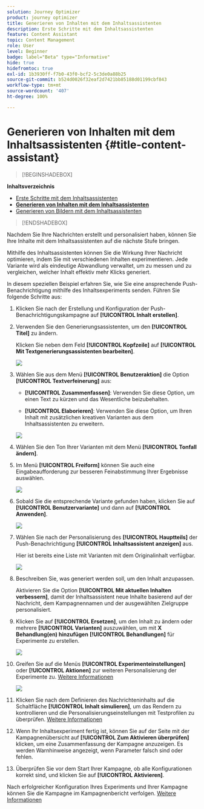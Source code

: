 ```yaml
---
solution: Journey Optimizer
product: journey optimizer
title: Generieren von Inhalten mit dem Inhaltsassistenten
description: Erste Schritte mit dem Inhaltsassistenten
feature: Content Assistant
topic: Content Management
role: User
level: Beginner
badge: label="Beta" type="Informative"
hide: true
hidefromtoc: true
exl-id: 1b3930ff-f7b0-43f0-bcf2-5c3de0a88b25
source-git-commit: b524d0026f32eaf2d7421bb85188d01199cbf843
workflow-type: tm+mt
source-wordcount: '407'
ht-degree: 100%

---
```


# Generieren von Inhalten mit dem Inhaltsassistenten {#title-content-assistant}

>[!BEGINSHADEBOX]

**Inhaltsverzeichnis**

* [Erste Schritte mit dem Inhaltsassistenten](gs-generative.md)
* **[Generieren von Inhalten mit dem Inhaltsassistenten](generative-content.md)**
* [Generieren von Bildern mit dem Inhaltsassistenten](generative-image.md)

>[!ENDSHADEBOX]

Nachdem Sie Ihre Nachrichten erstellt und personalisiert haben, können Sie Ihre Inhalte mit dem Inhaltsassistenten auf die nächste Stufe bringen.

Mithilfe des Inhaltsassistenten können Sie die Wirkung Ihrer Nachricht optimieren, indem Sie mit verschiedenen Inhalten experimentieren. Jede Variante wird als eindeutige Abwandlung verwaltet, um zu messen und zu vergleichen, welcher Inhalt effektiv mehr Klicks generiert.

In diesem speziellen Beispiel erfahren Sie, wie Sie eine ansprechende Push-Benachrichtigung mithilfe des Inhaltsexperiments senden. Führen Sie folgende Schritte aus:

1. Klicken Sie nach der Erstellung und Konfiguration der Push-Benachrichtigungskampagne auf **[!UICONTROL Inhalt erstellen]**.

1. Verwenden Sie den Generierungsassistenten, um den **[!UICONTROL Titel]** zu ändern.

   Klicken Sie neben dem Feld **[!UICONTROL Kopfzeile]** auf **[!UICONTROL Mit Textgenerierungsassistenten bearbeiten]**.

   ![](assets/gen-ai-title-1.png)

1. Wählen Sie aus dem Menü **[!UICONTROL Benutzeraktion]** die Option **[!UICONTROL Textverfeinerung]** aus:

   * **[!UICONTROL Zusammenfassen]**: Verwenden Sie diese Option, um einen Text zu kürzen und das Wesentliche beizubehalten.

   * **[!UICONTROL Elaborieren]**: Verwenden Sie diese Option, um Ihren Inhalt mit zusätzlichen kreativen Varianten aus dem Inhaltsassistenten zu erweitern.

   ![](assets/gen-ai-title-2.png)

1. Wählen Sie den Ton Ihrer Varianten mit dem Menü **[!UICONTROL Tonfall ändern]**.

1. Im Menü **[!UICONTROL Freiform]** können Sie auch eine Eingabeaufforderung zur besseren Feinabstimmung Ihrer Ergebnisse auswählen.

   ![](assets/gen-ai-title-3.png)

1. Sobald Sie die entsprechende Variante gefunden haben, klicken Sie auf **[!UICONTROL Benutzervariante]** und dann auf **[!UICONTROL Anwenden]**.

   ![](assets/gen-ai-title-4.png)

1. Wählen Sie nach der Personalisierung des **[!UICONTROL Hauptteils]** der Push-Benachrichtigung **[!UICONTROL Inhaltsassistent anzeigen]** aus.

   Hier ist bereits eine Liste mit Varianten mit dem Originalinhalt verfügbar.

   ![](assets/gen-ai-title-5.png)

1. Beschreiben Sie, was generiert werden soll, um den Inhalt anzupassen.

   Aktivieren Sie die Option **[!UICONTROL Mit aktuellen Inhalten verbessern]**, damit der Inhaltsassistent neue Inhalte basierend auf der Nachricht, dem Kampagnennamen und der ausgewählten Zielgruppe personalisiert.

1. Klicken Sie auf **[!UICONTROL Ersetzen]**, um den Inhalt zu ändern oder mehrere **[!UICONTROL Varianten]** auszuwählen, um mit **X Behandlung(en) hinzufügen** **[!UICONTROL Behandlungen]** für Experimente zu erstellen.

   ![](assets/gen-ai-title-6.png)

1. Greifen Sie auf die Menüs **[!UICONTROL Experimenteinstellungen]** oder **[!UICONTROL Aktionen]** zur weiteren Personalisierung der Experimente zu. [Weitere Informationen](../campaigns/content-experiment.md)

   ![](assets/gen-ai-title-7.png)

1. Klicken Sie nach dem Definieren des Nachrichteninhalts auf die Schaltfläche **[!UICONTROL Inhalt simulieren]**, um das Rendern zu kontrollieren und die Personalisierungseinstellungen mit Testprofilen zu überprüfen. [Weitere Informationen](../email/preview.md)

1. Wenn Ihr Inhaltsexperiment fertig ist, können Sie auf der Seite mit der Kampagnenübersicht auf **[!UICONTROL Zum Aktivieren überprüfen]** klicken, um eine Zusammenfassung der Kampagne anzuzeigen. Es werden Warnhinweise angezeigt, wenn Parameter falsch sind oder fehlen.

1. Überprüfen Sie vor dem Start Ihrer Kampagne, ob alle Konfigurationen korrekt sind, und klicken Sie auf **[!UICONTROL Aktivieren]**.

Nach erfolgreicher Konfiguration Ihres Experiments und Ihrer Kampagne können Sie die Kampagne im Kampagnenbericht verfolgen. [Weitere Informationen](../reports/campaign-global-report.md#experimentation-report)
